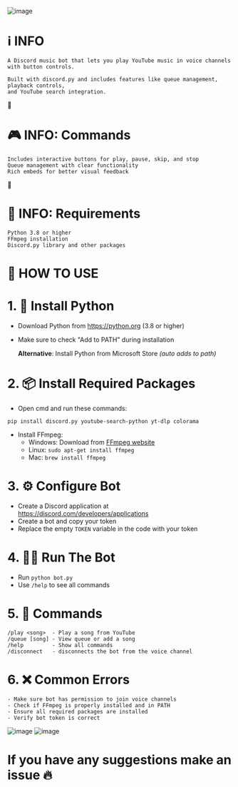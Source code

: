 ![image](https://github.com/user-attachments/assets/a6d94acc-7801-4a28-bfaa-4be0559ee5d6)




# ℹ **INFO** 
```
A Discord music bot that lets you play YouTube music in voice channels with button controls.
```
```
Built with discord.py and includes features like queue management, playback controls, 
and YouTube search integration.
```
᲼
# 🎮 **INFO: Commands**
```
Includes interactive buttons for play, pause, skip, and stop
Queue management with clear functionality
Rich embeds for better visual feedback
```
᲼
# 🔧 **INFO: Requirements**
```
Python 3.8 or higher
FFmpeg installation
Discord.py library and other packages
```

# 🧠 **HOW TO USE** 

# 1. 🐍 **Install Python** 
   - Download Python from https://python.org (3.8 or higher)
   - Make sure to check "Add to PATH" during installation

     **Alternative**: Install Python from Microsoft Store *(auto adds to path)*

# 2. 📦 **Install Required Packages** 
   - Open cmd and run these commands:
   ```
   pip install discord.py youtube-search-python yt-dlp colorama
   ```
   - Install FFmpeg:
     - Windows: Download from [FFmpeg website](https://ffmpeg.org/download.html)
     - Linux: `sudo apt-get install ffmpeg`
     - Mac: `brew install ffmpeg`

# 3. ⚙️ **Configure Bot** 
   - Create a Discord application at https://discord.com/developers/applications
   - Create a bot and copy your token
   - Replace the empty `TOKEN` variable in the code with your token

# 4. 🏃‍♀️ **Run The Bot** 
   - Run `python bot.py`
   - Use `/help` to see all commands
   
# 5. 📝 **Commands**
```
/play <song>  - Play a song from YouTube
/queue [song] - View queue or add a song
/help         - Show all commands
/disconnect   - disconnects the bot from the voice channel
```

# 6. ❌ **Common Errors**
```
- Make sure bot has permission to join voice channels
- Check if FFmpeg is properly installed and in PATH
- Ensure all required packages are installed
- Verify bot token is correct
```

![image](https://github.com/user-attachments/assets/42c8b50d-e2b1-4cd0-a21c-8d57165044c3)
![image](https://github.com/user-attachments/assets/8ba132dd-e03d-4daa-aca4-077a285c4776)


# If you have any suggestions make an issue 🔥
